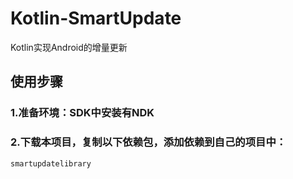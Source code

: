 # Kotlin-SmartUpdate
Kotlin实现Android的增量更新

## 使用步骤
### 1.准备环境：SDK中安装有NDK
### 2.下载本项目，复制以下依赖包，添加依赖到自己的项目中：

	smartupdatelibrary

	

